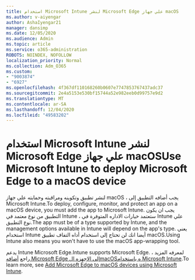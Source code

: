 ```yaml
---
title: استخدام Microsoft Intune لنشر Microsoft Edge علي جهاز macOS
ms.author: v-aiyengar
author: AshaIyengar21
manager: dansimp
ms.date: 12/05/2020
ms.audience: Admin
ms.topic: article
ms.service: o365-administration
ROBOTS: NOINDEX, NOFOLLOW
localization_priority: Normal
ms.collection: Adm_O365
ms.custom:
- "9003874"
- "6927"
ms.openlocfilehash: 4f367df110168260b0607e7747853767437adc37
ms.sourcegitcommit: 2e4a5153e530bf15744a52e982eeb0d99757e9d2
ms.translationtype: MT
ms.contentlocale: ar-SA
ms.lasthandoff: 12/04/2020
ms.locfileid: "49583202"
---
```

# <a name="use-microsoft-intune-to-deploy-microsoft-edge-to-a-macos-device"></a><span data-ttu-id="a4603-102">استخدام Microsoft Intune لنشر Microsoft Edge علي جهاز macOS</span><span class="sxs-lookup"><span data-stu-id="a4603-102">Use Microsoft Intune to deploy Microsoft Edge to a macOS device</span></span>

<span data-ttu-id="a4603-103">لنشر تطبيق وتكوينه ومراقبته وحمايته علي جهاز macOS ، يجب أضافه التطبيق إلى Microsoft Intune.</span><span class="sxs-lookup"><span data-stu-id="a4603-103">To deploy, configure, monitor, and protect an app on a macOS device, you must add the app to Microsoft Intune.</span></span> <span data-ttu-id="a4603-104">يجب ان يكون التطبيق من نوع معتمد في Intune ، ستعتمد خيارات الاداره المتوفرة في Intune علي نوع التطبيق.</span><span class="sxs-lookup"><span data-stu-id="a4603-104">The app must be of a type supported by Intune, and the management options available in Intune will depend on the app's type.</span></span> <span data-ttu-id="a4603-105">يعني استخدام Intune أيضا انك لن تحتاج إلى استخدام أداه التفاف تطبيق macOS.</span><span class="sxs-lookup"><span data-stu-id="a4603-105">Using Intune also means you won't have to use the macOS app-wrapping tool.</span></span>

<span data-ttu-id="a4603-106">يدعم Intune Microsoft Edge.</span><span class="sxs-lookup"><span data-stu-id="a4603-106">Intune supports Microsoft Edge.</span></span> <span data-ttu-id="a4603-107">لمعرفه المزيد ، راجع [أضافه Microsoft Edge إلى الاجهزه الmacOSه باستخدام Microsoft Intune](https://go.microsoft.com/fwlink/?linkid=2134949).</span><span class="sxs-lookup"><span data-stu-id="a4603-107">To learn more, see [Add Microsoft Edge to macOS devices using Microsoft Intune](https://go.microsoft.com/fwlink/?linkid=2134949).</span></span>